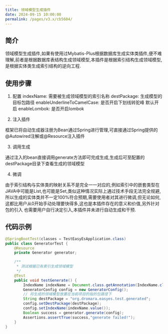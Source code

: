 ```yaml
---
title: 领域模型生成插件
date: 2024-09-15 10:00:00
permalink: /pages/v3.x/cb5604/
---
```


## 简介

领域模型生成插件,如果有使用过Mybatis-Plus根据数据库生成实体类插件,便不难理解,前者是根据数据库表结构生成领域模型,本插件是根据索引结构生成领域模型,是根据实体类生成索引结构的逆向工程.

## 使用步骤

1. 配置
indexName: 需要被生成领域模型的索引名称
destPackage: 生成模型的目标包路径
enableUnderlineToCamelCase: 是否开启下划线转驼峰 默认开启
enableLombok: 是否开启lombok

2. 注入插件

框架已将自动生成器注册为Bean通过Spring进行管理,可直接通过Spring提供的@Autowired注解或@Resource注入插件

3. 调用生成

通过注入的bean直接调用generate方法即可完成生成,生成后可至配置的destPackage目录下查看生成的领域模型

4. 微调

由于索引结构与实体类的映射关系不是完全一一对应的,例如索引中的嵌套类型在JAVA中可能是List<?>,也可能是Set<?>,类似这种情况实际上通过技术手段无法完全规避,
所以生成的实体类并不一定100%符合预期,需要使用者对其进行微调,但无论如何,这都比用户从0开始手动处理要快得多,这也是本插件存在的意义和价值,另外针对包的引入
也需要用户自行决定引入,本插件并未进行自动生成和干预.

## 代码示例
```java
@SpringBootTest(classes = TestEasyEsApplication.class)
public class GeneratorTest {
    @Resource
    private Generator generator;

    /**
     * 测试根据已有索引生成领域模型
     */
    @Test
    public void testGenerate() {
        IndexName indexName = Document.class.getAnnotation(IndexName.class);
        GeneratorConfig config = new GeneratorConfig();
        // 将生成的领域模型放置在当前项目的指的包路径下
        String destPackage = "org.dromara.easyes.test.generated";
        config.setDestPackage(destPackage);
        config.setIndexName(indexName.value());
        Boolean success = generator.generate(config);
        Assertions.assertTrue(success,"generate failed!");
    }
}

```




